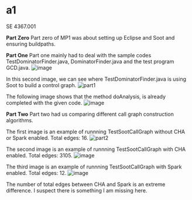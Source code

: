 # a1
SE 4367.001

**Part Zero**
Part zero of MP1 was about setting up Eclipse and Soot and ensuring buildpaths. 

**Part One**
Part one mainly had to deal with the sample codes TestDominatorFinder.java, DominatorFinder.java and the test program GCD.java.
![image](https://user-images.githubusercontent.com/34780150/112222964-3f4b1400-8bf7-11eb-93c4-0757f2fd117b.png)

In this second image, we can see where TestDominatorFinder.java is using Soot to build a control graph.
![part1](https://user-images.githubusercontent.com/34780150/112223053-5d187900-8bf7-11eb-848d-a02b2c7ad943.png)

The following image shows that the method doAnalysis, is already completed with the given code.
![image](https://user-images.githubusercontent.com/34780150/112223529-10816d80-8bf8-11eb-9351-fc375fc74c05.png)

**Part Two**
Part two had us comparing different call graph construction algorithms.

The first image is an example of runnning TestSootCallGraph without CHA or Spark enabled. Total edges: 16.
![part2](https://user-images.githubusercontent.com/34780150/112224977-16784e00-8bfa-11eb-9f24-b5f500a1adc4.png)

The second image is an example of runnning TestSootCallGraph with CHA enabled. Total edges: 3105.
![image](https://user-images.githubusercontent.com/34780150/112225297-8b4b8800-8bfa-11eb-87fc-66965e011bdf.png)

The third image is an example of runnning TestSootCallGraph with Spark enabled. Total edges: 12.
![image](https://user-images.githubusercontent.com/34780150/112225624-0f9e0b00-8bfb-11eb-8d44-d01821ce3e3f.png)

The number of total edges between CHA and Spark is an extreme difference. I suspect there is something I am missing here. 
